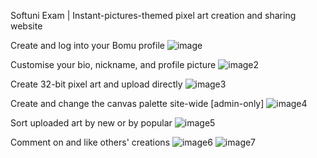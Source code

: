 Softuni Exam | Instant-pictures-themed pixel art creation and sharing website

Create and log into your Bomu profile
![image](https://user-images.githubusercontent.com/92688848/219471940-6a9befe7-70db-420f-9fee-ec3762a6dd4c.png)

Customise your bio, nickname, and profile picture
![image2](https://user-images.githubusercontent.com/92688848/219471964-a81aa748-c7ee-47a7-b93a-581dd5ff2996.png)

Create 32-bit pixel art and upload directly
![image3](https://user-images.githubusercontent.com/92688848/219471984-ebddc942-fb3f-4948-9c05-d3bc4beeec8a.png)

Create and change the canvas palette site-wide [admin-only] 
![image4](https://user-images.githubusercontent.com/92688848/219471994-07b1a088-54f7-4b43-ba41-ffe6d4823e66.png)

Sort uploaded art by new or by popular
![image5](https://user-images.githubusercontent.com/92688848/219472013-3a7d4c01-f6bd-4168-a000-8eebe6650afc.png)

Comment on and like others' creations
![image6](https://user-images.githubusercontent.com/92688848/219472020-c9b6bb78-fda6-4e22-8381-769ca7f9046e.png)
![image7](https://user-images.githubusercontent.com/92688848/219472032-bf7afbed-4868-4934-b852-8283ba908804.png)
